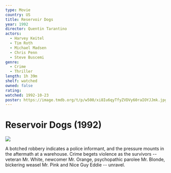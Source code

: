 ```yaml
---
type: Movie
country: US
title: Reservoir Dogs
year: 1992
director: Quentin Tarantino
actors:
  - Harvey Keitel
  - Tim Roth
  - Michael Madsen
  - Chris Penn
  - Steve Buscemi
genre:
  - Crime
  - Thriller
length: 1h 39m
shelf: watched
owned: false
rating:
watched: 1992-10-23
poster: https://image.tmdb.org/t/p/w500/xi8Iu6qyTfyZVDVy60raIOYJJmk.jpg
---
```


# Reservoir Dogs (1992)

![](https://image.tmdb.org/t/p/w500/xi8Iu6qyTfyZVDVy60raIOYJJmk.jpg)

A botched robbery indicates a police informant, and the pressure mounts in the aftermath at a warehouse. Crime begets violence as the survivors -- veteran Mr. White, newcomer Mr. Orange, psychopathic parolee Mr. Blonde, bickering weasel Mr. Pink and Nice Guy Eddie -- unravel.